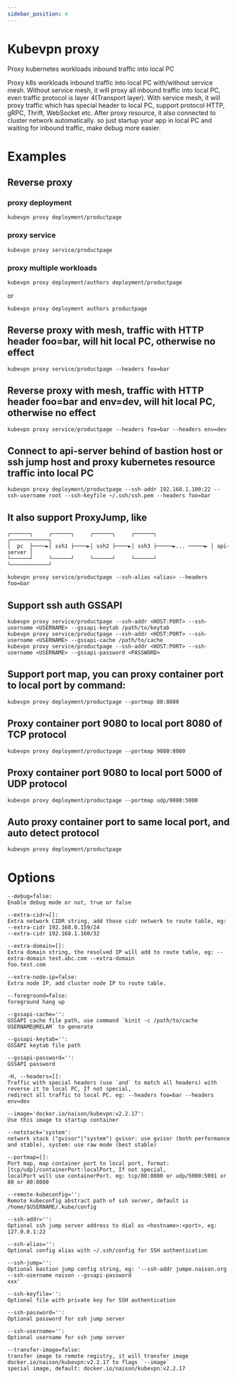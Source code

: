 ```yaml
---
sidebar_position: 4
---
```


# Kubevpn proxy

Proxy kubernetes workloads inbound traffic into local PC

Proxy k8s workloads inbound traffic into local PC with/without service mesh. Without service mesh, it will proxy all
inbound traffic into local PC, even traffic protocol is layer 4(Transport layer). With service mesh, it will proxy
traffic which has special header to local PC, support protocol HTTP, gRPC, Thrift, WebSocket etc. After proxy resource, it
also connected to cluster network automatically. so just startup your app in local PC and waiting for inbound traffic,
make debug more easier.

# Examples

## Reverse proxy

### proxy deployment

```shell
kubevpn proxy deployment/productpage
```

### proxy service

```shell
kubevpn proxy service/productpage
```

### proxy multiple workloads

```shell
kubevpn proxy deployment/authors deployment/productpage
```

or

```shell
kubevpn proxy deployment authors productpage
```

## Reverse proxy with mesh, traffic with HTTP header foo=bar, will hit local PC, otherwise no effect

```shell
kubevpn proxy service/productpage --headers foo=bar
```

## Reverse proxy with mesh, traffic with HTTP header foo=bar and env=dev, will hit local PC, otherwise no effect

```shell
kubevpn proxy service/productpage --headers foo=bar --headers env=dev
```

## Connect to api-server behind of bastion host or ssh jump host and proxy kubernetes resource traffic into local PC

```shell
kubevpn proxy deployment/productpage --ssh-addr 192.168.1.100:22 --ssh-username root --ssh-keyfile ~/.ssh/ssh.pem --headers foo=bar
```

## It also support ProxyJump, like

```text
┌──────┐     ┌──────┐     ┌──────┐     ┌──────┐                 ┌────────────┐
│  pc  ├────►│ ssh1 ├────►│ ssh2 ├────►│ ssh3 ├─────►... ─────► │ api-server │
└──────┘     └──────┘     └──────┘     └──────┘                 └────────────┘
```

```shell
kubevpn proxy service/productpage --ssh-alias <alias> --headers foo=bar
```

## Support ssh auth GSSAPI

```shell
kubevpn proxy service/productpage --ssh-addr <HOST:PORT> --ssh-username <USERNAME> --gssapi-keytab /path/to/keytab
kubevpn proxy service/productpage --ssh-addr <HOST:PORT> --ssh-username <USERNAME> --gssapi-cache /path/to/cache
kubevpn proxy service/productpage --ssh-addr <HOST:PORT> --ssh-username <USERNAME> --gssapi-password <PASSWORD>
```

## Support port map, you can proxy container port to local port by command:

```shell
kubevpn proxy deployment/productpage --portmap 80:8080
```

## Proxy container port 9080 to local port 8080 of TCP protocol

```shell
kubevpn proxy deployment/productpage --portmap 9080:8080
```

## Proxy container port 9080 to local port 5000 of UDP protocol

```shell
kubevpn proxy deployment/productpage --portmap udp/9080:5000
```

## Auto proxy container port to same local port, and auto detect protocol

```shell
kubevpn proxy deployment/productpage
```

# Options

```text
--debug=false:
Enable debug mode or not, true or false

--extra-cidr=[]:
Extra network CIDR string, add those cidr network to route table, eg: --extra-cidr 192.168.0.159/24
--extra-cidr 192.168.1.160/32

--extra-domain=[]:
Extra domain string, the resolved IP will add to route table, eg: --extra-domain test.abc.com --extra-domain
foo.test.com

--extra-node-ip=false:
Extra node IP, add cluster node IP to route table.

--foreground=false:
foreground hang up

--gssapi-cache='':
GSSAPI cache file path, use command `kinit -c /path/to/cache USERNAME@RELAM` to generate

--gssapi-keytab='':
GSSAPI keytab file path

--gssapi-password='':
GSSAPI password

-H, --headers=[]:
Traffic with special headers (use `and` to match all headers) with reverse it to local PC, If not special,
redirect all traffic to local PC. eg: --headers foo=bar --headers env=dev

--image='docker.io/naison/kubevpn:v2.2.17':
Use this image to startup container

--netstack='system':
network stack ("gvisor"|"system") gvisor: use gvisor (both performance and stable), system: use raw mode (best stable)

--portmap=[]:
Port map, map container port to local port, format: [tcp/udp]/containerPort:localPort, If not special,
localPort will use containerPort. eg: tcp/80:8080 or udp/5000:5001 or 80 or 80:8080

--remote-kubeconfig='':
Remote kubeconfig abstract path of ssh server, default is /home/$USERNAME/.kube/config

--ssh-addr='':
Optional ssh jump server address to dial as <hostname>:<port>, eg: 127.0.0.1:22

--ssh-alias='':
Optional config alias with ~/.ssh/config for SSH authentication

--ssh-jump='':
Optional bastion jump config string, eg: '--ssh-addr jumpe.naison.org --ssh-username naison --gssapi-password
xxx'

--ssh-keyfile='':
Optional file with private key for SSH authentication

--ssh-password='':
Optional password for ssh jump server

--ssh-username='':
Optional username for ssh jump server

--transfer-image=false:
transfer image to remote registry, it will transfer image docker.io/naison/kubevpn:v2.2.17 to flags `--image`
special image, default: docker.io/naison/kubevpn:v2.2.17
```
